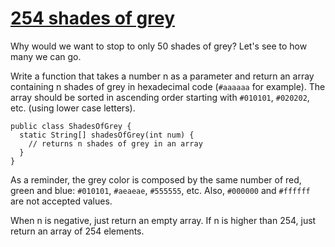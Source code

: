 # [254 shades of grey](https://www.codewars.com/kata/254-shades-of-grey "https://www.codewars.com/kata/54d22119beeaaaf663000024")

Why would we want to stop to only 50 shades of grey? Let's see to how many we can go. 

Write a function that takes a number n as a parameter and return an array containing n shades of grey in hexadecimal code (`#aaaaaa` for example). The array should be sorted in ascending order starting with `#010101`, `#020202`, etc. (using lower case letters).

```
public class ShadesOfGrey {
  static String[] shadesOfGrey(int num) {
    // returns n shades of grey in an array
  }
}
```

As a reminder, the grey color is composed by the same number of red, green and blue: `#010101`, `#aeaeae`, `#555555`, etc. Also, `#000000` and `#ffffff` are not accepted values.

When n is negative, just return an empty array.
If n is higher than 254, just return an array of 254 elements.